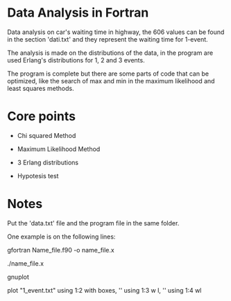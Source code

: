 # Data Analysis in Fortran

Data analysis on car's waiting time in highway, the 606 values can be found in the section 'dati.txt' and they represent the waiting time for 1-event.

The analysis is made on the distributions of the data, in the program are used Erlang's distributions for 1, 2 and 3 events.

The program is complete but there are some parts of code that can be optimized, like the search of max and min in the maximum likelihood and least squares methods.

# Core points

- Chi squared Method

- Maximum Likelihood Method

- 3 Erlang distributions

- Hypotesis test

# Notes

Put the 'data.txt' file and the program file in the same folder.

One example is on the following lines:

gfortran Name_file.f90 -o name_file.x

./name_file.x

gnuplot

plot "1_event.txt" using 1:2 with boxes, '' using 1:3 w l, '' using 1:4 wl

